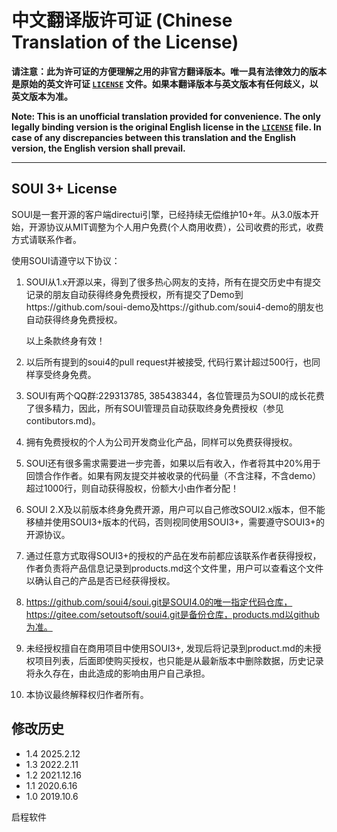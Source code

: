 # 中文翻译版许可证 (Chinese Translation of the License)

**请注意：此为许可证的方便理解之用的非官方翻译版本。唯一具有法律效力的版本是原始的英文许可证 [`LICENSE`](LICENSE) 文件。如果本翻译版本与英文版本有任何歧义，以英文版本为准。**

**Note: This is an unofficial translation provided for convenience. The only legally binding version is the original English license in the [`LICENSE`](LICENSE) file. In case of any discrepancies between this translation and the English version, the English version shall prevail.**

---

## SOUI 3+ License

SOUI是一套开源的客户端directui引擎，已经持续无偿维护10+年。从3.0版本开始，开源协议从MIT调整为个人用户免费(个人商用收费），公司收费的形式，收费方式请联系作者。

使用SOUI请遵守以下协议：

1. SOUI从1.x开源以来，得到了很多热心网友的支持，所有在提交历史中有提交记录的朋友自动获得终身免费授权，所有提交了Demo到https://github.com/soui-demo及https://github.com/soui4-demo的朋友也自动获得终身免费授权。
   
   以上条款终身有效！

2. 以后所有提到的soui4的pull request并被接受, 代码行累计超过500行，也同样享受终身免费。

3. SOUI有两个QQ群:229313785, 385438344，各位管理员为SOUI的成长花费了很多精力，因此，所有SOUI管理员自动获取终身免费授权（参见contibutors.md)。

4. 拥有免费授权的个人为公司开发商业化产品，同样可以免费获得授权。

5. SOUI还有很多需求需要进一步完善，如果以后有收入，作者将其中20%用于回馈合作作者。如果有网友提交并被收录的代码量（不含注释，不含demo）超过1000行，则自动获得股权，份额大小由作者分配！

6. SOUI 2.X及以前版本终身免费开源，用户可以自己修改SOUI2.x版本，但不能移植并使用SOUI3+版本的代码，否则视同使用SOUI3+，需要遵守SOUI3+的开源协议。

7. 通过任意方式取得SOUI3+的授权的产品在发布前都应该联系作者获得授权，作者负责将产品信息记录到products.md这个文件里，用户可以查看这个文件以确认自己的产品是否已经获得授权。

8. https://github.com/soui4/soui.git是SOUI4.0的唯一指定代码仓库，https://gitee.com/setoutsoft/soui4.git是备份仓库，products.md以github为准。

9. 未经授权擅自在商用项目中使用SOUI3+, 发现后将记录到product.md的未授权项目列表，后面即使购买授权，也只能是从最新版本中删除数据，历史记录将永久存在，由此造成的影响由用户自己承担。

10. 本协议最终解释权归作者所有。

## 修改历史

- 1.4 2025.2.12
- 1.3 2022.2.11
- 1.2 2021.12.16
- 1.1 2020.6.16
- 1.0 2019.10.6

启程软件